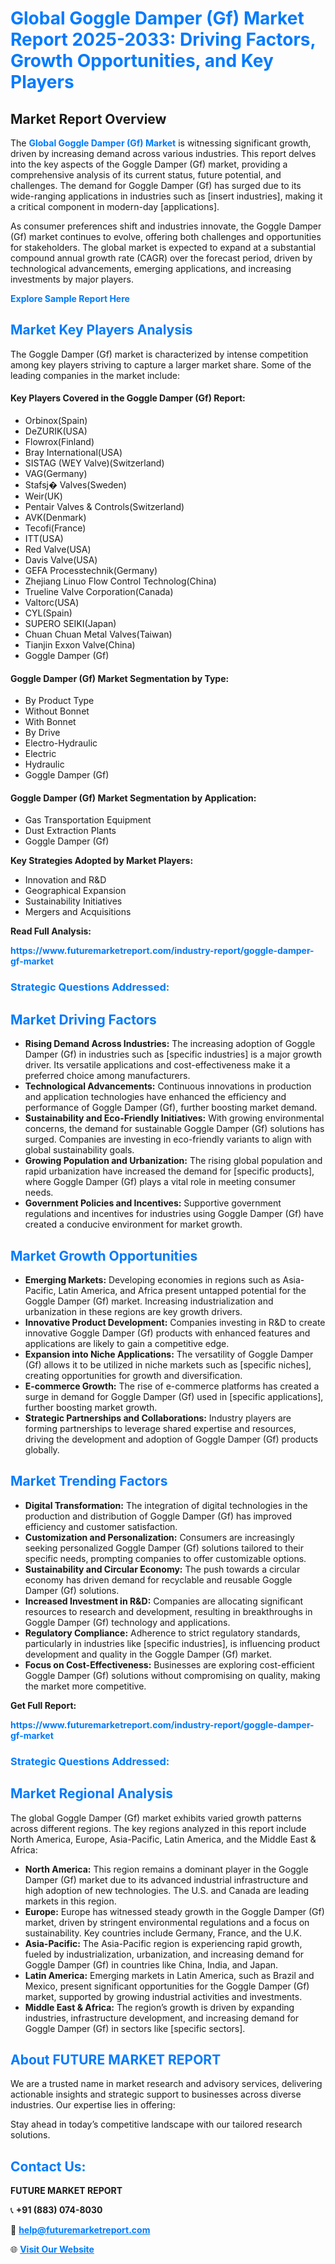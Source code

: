 <h1 style="color: #007BFF;">Global Goggle Damper (Gf) Market Report 2025-2033: Driving Factors, Growth Opportunities, and Key Players</h1>

<section id="overview">
<h2>Market Report Overview</h2>
<p>The <a href="https://www.futuremarketreport.com/industry-report/goggle-damper-gf-market" style="color: #007BFF; text-decoration: none;"><strong>Global Goggle Damper (Gf) Market</strong></a> is witnessing significant growth, driven by increasing demand across various industries. This report delves into the key aspects of the Goggle Damper (Gf) market, providing a comprehensive analysis of its current status, future potential, and challenges. The demand for Goggle Damper (Gf) has surged due to its wide-ranging applications in industries such as [insert industries], making it a critical component in modern-day [applications].</p>
<p>As consumer preferences shift and industries innovate, the Goggle Damper (Gf) market continues to evolve, offering both challenges and opportunities for stakeholders. The global market is expected to expand at a substantial compound annual growth rate (CAGR) over the forecast period, driven by technological advancements, emerging applications, and increasing investments by major players.</p>
</section>

<section id="overview">
<p><a href="https://www.futuremarketreport.com/request-sample/reportId=106654" style="color: #007BFF; text-decoration: none;"><strong>Explore Sample Report Here</strong></a></p>
</section>

<section id="key-players">
<h2 style="color: #007BFF;">Market Key Players Analysis</h2>
<p>The Goggle Damper (Gf) market is characterized by intense competition among key players striving to capture a larger market share. Some of the leading companies in the market include:</p>
<h4>Key Players Covered in the Goggle Damper (Gf) Report:</h4>
<ul><li>Orbinox(Spain)</li><li>DeZURIK(USA)</li><li>Flowrox(Finland)</li><li>Bray International(USA)</li><li>SISTAG (WEY Valve)(Switzerland)</li><li>VAG(Germany)</li><li>Stafsj� Valves(Sweden)</li><li>Weir(UK)</li><li>Pentair Valves &amp; Controls(Switzerland)</li><li>AVK(Denmark)</li><li>Tecofi(France)</li><li>ITT(USA)</li><li>Red Valve(USA)</li><li>Davis Valve(USA)</li><li>GEFA Processtechnik(Germany)</li><li>Zhejiang Linuo Flow Control Technolog(China)</li><li>Trueline Valve Corporation(Canada)</li><li>Valtorc(USA)</li><li>CYL(Spain)</li><li>SUPERO SEIKI(Japan)</li><li>Chuan Chuan Metal Valves(Taiwan)</li><li>Tianjin Exxon Valve(China)</li><li>Goggle Damper (Gf)</li></ul>
<h4>Goggle Damper (Gf) Market Segmentation by Type:</h4>
<ul><li>By Product Type</li><li>Without Bonnet</li><li>With Bonnet</li><li>By Drive</li><li>Electro-Hydraulic</li><li>Electric</li><li>Hydraulic</li><li>Goggle Damper (Gf)</li></ul>

<h4>Goggle Damper (Gf) Market Segmentation by Application:</h4>
<ul><li>Gas Transportation Equipment</li><li>Dust Extraction Plants</li><li>Goggle Damper (Gf)</li></ul>
<p><strong>Key Strategies Adopted by Market Players:</strong></p>
<ul>
<li>Innovation and R&D</li>
<li>Geographical Expansion</li>
<li>Sustainability Initiatives</li>
<li>Mergers and Acquisitions</li>
</ul>
</section>

<section>
<p><strong>Read Full Analysis: </strong></p><a href="https://www.futuremarketreport.com/industry-report/goggle-damper-gf-market" style="color: #007BFF; text-decoration: none;"><strong>https://www.futuremarketreport.com/industry-report/goggle-damper-gf-market</strong></a>
<h3 style="color: #007BFF;">Strategic Questions Addressed:</h3>
</section>

<section id="driving-factors">
<h2 style="color: #007BFF;">Market Driving Factors</h2>
<ul>
<li><strong>Rising Demand Across Industries:</strong> The increasing adoption of Goggle Damper (Gf) in industries such as [specific industries] is a major growth driver. Its versatile applications and cost-effectiveness make it a preferred choice among manufacturers.</li>
<li><strong>Technological Advancements:</strong> Continuous innovations in production and application technologies have enhanced the efficiency and performance of Goggle Damper (Gf), further boosting market demand.</li>
<li><strong>Sustainability and Eco-Friendly Initiatives:</strong> With growing environmental concerns, the demand for sustainable Goggle Damper (Gf) solutions has surged. Companies are investing in eco-friendly variants to align with global sustainability goals.</li>
<li><strong>Growing Population and Urbanization:</strong> The rising global population and rapid urbanization have increased the demand for [specific products], where Goggle Damper (Gf) plays a vital role in meeting consumer needs.</li>
<li><strong>Government Policies and Incentives:</strong> Supportive government regulations and incentives for industries using Goggle Damper (Gf) have created a conducive environment for market growth.</li>
</ul>
</section>

<section id="growth-opportunities">
<h2 style="color: #007BFF;">Market Growth Opportunities</h2>
<ul>
<li><strong>Emerging Markets:</strong> Developing economies in regions such as Asia-Pacific, Latin America, and Africa present untapped potential for the Goggle Damper (Gf) market. Increasing industrialization and urbanization in these regions are key growth drivers.</li>
<li><strong>Innovative Product Development:</strong> Companies investing in R&D to create innovative Goggle Damper (Gf) products with enhanced features and applications are likely to gain a competitive edge.</li>
<li><strong>Expansion into Niche Applications:</strong> The versatility of Goggle Damper (Gf) allows it to be utilized in niche markets such as [specific niches], creating opportunities for growth and diversification.</li>
<li><strong>E-commerce Growth:</strong> The rise of e-commerce platforms has created a surge in demand for Goggle Damper (Gf) used in [specific applications], further boosting market growth.</li>
<li><strong>Strategic Partnerships and Collaborations:</strong> Industry players are forming partnerships to leverage shared expertise and resources, driving the development and adoption of Goggle Damper (Gf) products globally.</li>
</ul>
</section>

<section id="trending-factors">
<h2 style="color: #007BFF;">Market Trending Factors</h2>
<ul>
<li><strong>Digital Transformation:</strong> The integration of digital technologies in the production and distribution of Goggle Damper (Gf) has improved efficiency and customer satisfaction.</li>
<li><strong>Customization and Personalization:</strong> Consumers are increasingly seeking personalized Goggle Damper (Gf) solutions tailored to their specific needs, prompting companies to offer customizable options.</li>
<li><strong>Sustainability and Circular Economy:</strong> The push towards a circular economy has driven demand for recyclable and reusable Goggle Damper (Gf) solutions.</li>
<li><strong>Increased Investment in R&D:</strong> Companies are allocating significant resources to research and development, resulting in breakthroughs in Goggle Damper (Gf) technology and applications.</li>
<li><strong>Regulatory Compliance:</strong> Adherence to strict regulatory standards, particularly in industries like [specific industries], is influencing product development and quality in the Goggle Damper (Gf) market.</li>
<li><strong>Focus on Cost-Effectiveness:</strong> Businesses are exploring cost-efficient Goggle Damper (Gf) solutions without compromising on quality, making the market more competitive.</li>
</ul>
</section>

<section>
<p><strong>Get Full Report: </strong></p><a href="https://www.futuremarketreport.com/industry-report/goggle-damper-gf-market" style="color: #007BFF; text-decoration: none;"><strong>https://www.futuremarketreport.com/industry-report/goggle-damper-gf-market</strong></a>
<h3 style="color: #007BFF;">Strategic Questions Addressed:</h3>
</section>


<section id="regional-analysis">
<h2 style="color: #007BFF;">Market Regional Analysis</h2>
<p>The global Goggle Damper (Gf) market exhibits varied growth patterns across different regions. The key regions analyzed in this report include North America, Europe, Asia-Pacific, Latin America, and the Middle East & Africa:</p>
<ul>
<li><strong>North America:</strong> This region remains a dominant player in the Goggle Damper (Gf) market due to its advanced industrial infrastructure and high adoption of new technologies. The U.S. and Canada are leading markets in this region.</li>
<li><strong>Europe:</strong> Europe has witnessed steady growth in the Goggle Damper (Gf) market, driven by stringent environmental regulations and a focus on sustainability. Key countries include Germany, France, and the U.K.</li>
<li><strong>Asia-Pacific:</strong> The Asia-Pacific region is experiencing rapid growth, fueled by industrialization, urbanization, and increasing demand for Goggle Damper (Gf) in countries like China, India, and Japan.</li>
<li><strong>Latin America:</strong> Emerging markets in Latin America, such as Brazil and Mexico, present significant opportunities for the Goggle Damper (Gf) market, supported by growing industrial activities and investments.</li>
<li><strong>Middle East & Africa:</strong> The region’s growth is driven by expanding industries, infrastructure development, and increasing demand for Goggle Damper (Gf) in sectors like [specific sectors].</li>
</ul>
</section>

<footer>
<h2 style="color: #007BFF;">About FUTURE MARKET REPORT</h2>
<p>We are a trusted name in market research and advisory services, delivering actionable insights and strategic support to businesses across diverse industries. Our expertise lies in offering:</p>

<p>Stay ahead in today’s competitive landscape with our tailored research solutions.</p>

<h2 style="color: #007BFF;">Contact Us:</h2>
<p><strong>FUTURE MARKET REPORT</strong></p>
<p>📞 <strong>+91 (883) 074-8030</strong></p>
<p>📧 <strong><a href="mailto:help@futuremarketreport.com" style="color: #007BFF;">help@futuremarketreport.com</a></strong></p>
<p>🌐 <strong><a href="https://www.futuremarketreport.com/" style="color: #007BFF;">Visit Our Website</a></strong></p>
</footer>